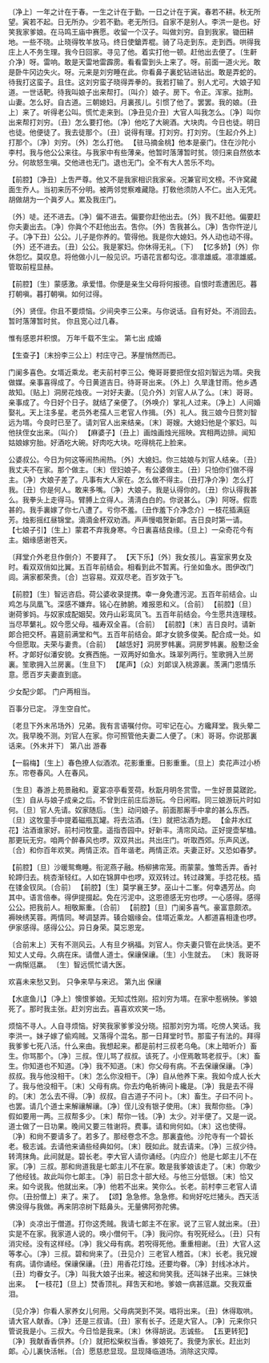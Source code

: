 <!-- { "loadSidebar": true } -->
〔净上〕一年之计在于春。一生之计在于勤。一日之计在于寅。春若不耕。秋无所望。寅若不起。日无所办。少若不勤。老无所归。自家不是别人。李洪一是也。好笑我家爹娘。在马鸣王庙中赛愿。收留一个汉子。叫做刘穷。自到我家。锄田耕地。一些不晓。止晓得牧羊放马。终日使鎗弄棍。骑了马走到东。走到西。哄得我庄上人不务生理。我今日回家。寻见了他。着实打他一顿。赶他出去便了。〔生鼾介净〕呀。雷响。敢是天雷地雷霹雳。看看雷到头上来了。呀。前面一道火光。敢是卧牛冈边失火。呀。元来是刘穷睡在此。你看鼻子裏蛇钻进钻出。敢是弄蛇的。待我打这蛮子。且住。这刘穷蛮子晓得弄拳的。我若打输了。别人尤可。大娘子知道。一世话靶。待我叫娘子出来帮打。〔叫介〕娘子。房下。令正。浑家。拙荆。山妻。怎么好。自古道。三朝媳妇。月裏孩儿。引惯了他了。罢罢。我的娘。〔丑上〕来了。听得老公叫。慌忙走来到。〔净丑见介丑〕大官人叫我怎么。〔净〕叫你出来帮打刘穷。〔丑〕怎么要打他。〔净〕他吃了大碗酒。大块肉。今日也徒。明日也徒。他便徒了。我去徒那个。〔丑〕说得有理。打刘穷。打刘穷。〔生起介外上〕打那个。〔净〕刘穷。〔外〕怎么打他。
【驻马摘金桃】他本是豪门。住在沙陀小李村。我与他公公来往。与我家中有些薄亲。他暂时落薄暂时贫。领归来自然依本分。何故怒生嗔。交他进也无门。退也无门。全不有大人苦乐不均。

【前腔】〔净丑〕上吿严尊。他又不是我家相识我家亲。况兼官司文榜。不许窝藏面生乔人。当初来历不分明。被两邻觉察难藏隐。打敎他须防人不仁。出入无凭。胡做胡为一个眞歹人。累及我庄门。

〔外〕唗。还不进去。〔净〕偏不进去。偏要你赶他出去。〔外〕我不赶他。偏要赶你夫妻出去。〔净〕你眞个不赶他出去。吿你。〔外〕吿我甚么。〔净〕吿你忤逆儿子。〔净下丑〕公公。儿子是你养的。管得他。我是你大媳妇。外人动也动不得。〔外〕还不进去。〔丑〕公公。我是冢妇。你休得无礼。〔下〕
【忆多娇】〔外〕你休怨忆。莫叹息。将他做小儿一般见识。巧语花言都勾讫。凛凛雄威。凛凛雄威。管取前程显赫。

【前腔】〔生〕蒙感激。承爱惜。你便是亲生父母将何报德。自恨时乖遭困厄。暮打朝嗔。暮打朝嗔。如何过得。

〔外〕贤侄。你且不要烦恼。少间央李三公来。与你说话。自有好处。不消回去。
暂时落薄暂时贫。
你且宽心过几春。

惟有感恩幷积恨。
万年千载不生尘。
第七出
成婚

【生查子】〔末扮李三公上〕村庄守己。茅屋悄然而已。

门阑多喜色。女壻近乘龙。老夫前村李三公。俺哥哥要把侄女招刘智远为壻。央我做媒。亲事喜得成了。今日黄道吉日。待哥哥出来。〔外上〕久旱逢甘雨。他乡遇故知。〔贴上〕洞房花烛夜。一对好夫妻。〔见介外〕刘官人从了么。〔末〕哥哥。亲事成了。今日好个日子。就结了亲便了。〔外唤介〕掌礼人过来。〔净上〕人间婚娶礼。天上注多星。老员外老孺人三老官人作揖。〔外〕礼人。我三娘今日赘刘智远为壻。今良时已至了。请刘官人出来结亲。〔末〕哥嫂。大媳妇他是个冢妇。叫他扶侄女出来。〔叫介〕
【麻婆子】〔丑上〕画烛画烛光摇映。宾相两边排。闻知姑娘嫁穷胎。好酒吃大碗。好肉吃大块。吃得桃花上脸来。

公婆叔公。今日为何这等闹热闹热。〔外〕大媳妇。你三姑娘与刘官人结亲。〔丑〕我丈夫不在家。那个做主。〔末〕侄妇娘子。有公婆做主。〔丑〕只怕你们做不得主。〔净〕大娘子差了。凡事有大人家在。怎么做不得主。〔丑打净介净〕怎么打我。〔丑〕你是何人。敢来多嘴。〔净〕大娘子。我是认得你的。〔丑〕你认得我甚么。我拳头上走得马。臂膊上立得人。淸淸白白的。你说甚么。〔净〕阿呀。假乖甚的。我手裏嫁了你七八遭了。亏你不羞。〔丑作羞下介净念介〕一枝花插满庭芳。烛影摇红昼锦堂。滴滴金杯双劝酒。声声慢唱贺新郞。吉日良时第一请。
【七娘子引】〔生上〕蒙君不弃我身寒。今日裏喜结良缘。〔旦上〕一朵奇花今有主。姻缘感谢苍天。

〔拜堂介外老旦作倒介〕不要拜了。
【天下乐】〔外〕我女孩儿。喜室家男女及时。看双双俏如比翼。五百年前结会。相看到此不暂离。行坐如鱼水。图伊改门闾。满家都荣贵。〔合〕岂容易。双双尽老。百岁效于飞。

【前腔】〔生〕智远咨启。荷公婆收录提携。幸一身免遭污泥。五百年前结会。山鸡怎与凤凰飞。深感不嫌弃。铭心在肺腑。难报恩和义。〔合前〕
【前腔】〔旦〕谢荷爹妈。与奴家成配姻契。效丹山彩鸾凤飞。五百年前结会。今生愿共连理枝。当尽苹蘩礼。奴今愿父母。福寿双全喜。〔合前〕
【前腔】〔末〕吉日良时。请新郞合把交杯。喜筵前满堂和气。五百年前结会。郞才女貌多俊美。配合成一处。如今但愿取。夫荣与妻贵。〔合前〕
【越恁好】洞房罗帏裏。洞房罗帏裏。殷懃泛金杯。才郞好似潘安貌。女赛西施。一双两好如鱼水。珠翠列两行。笙歌拥入兰房裏。笙歌拥入兰房裏。〔生旦下〕
【尾声】〔众〕刘郞误入桃源裏。羡满门恩情乐意。愿百岁夫妻直到底。

少女配少郞。
门户两相当。

百事分已定。
浮生空自忙。

〔老旦下外末吊场外〕兄弟。我有言语嘱付你。可牢记在心。方纔拜堂。我头晕二次。我早晚不测。刘官人在家。你可照管他夫妻二人便了。〔末〕哥哥。你说那裏话来。〔外末并下〕
第八出
游春

【一翦梅】〔生上〕春色撩人似酒浓。花影重重。日影重重。〔旦上〕卖花声过小桥东。帘卷春风。人在春风。

〔生旦〕春游上苑景融和。夏宴凉亭看芰荷。秋翫月明冬赏雪。一生好景莫蹉跎。〔生〕自从与娘子成亲之后。不曾到庄前庄后游玩。今日闲暇。同三娘游玩片时如何。〔旦〕官人先请。奴家随后。〔生〕动问娘子。前面那厮手中拿的甚么东西。〔旦〕这牧童手中提着磁甁瓦罐。将去沽酒。〔生〕就把沽酒为题。
【金井水红花】沽酒谁家好。前村问牧童。遥指杏园中。好新丰。淸帘风动。正好提壶挈榼。那更玩无穷。咱两个醉春风也啰。双双共出。共出庄门。听取西郊。乐声风送。〔合〕和你百年欢笑。两情正浓。百年谐老。两情正浓。夫妻正好。又恐如春梦。

【前腔】〔旦〕沙暖鸳鸯睡。衔泥燕子融。杨柳拂帘笼。雨蒙蒙。雏莺舌弄。香衬轮蹄归去。桃杏渐轻红。人如在锦屛中也啰。双双转过。转过疎篱。手捻花枝。插在镂金钗凤。〔合前〕
【前腔】〔生〕莫学襄王梦。巫山十二峯。何幸遇芳丛。向其中。语言倍奉。得伊提掇起。免在污泥中。这恩德感无穷也啰。一心感得。感得公公。把我前人。相敬厮重。〔合前〕
【前腔】〔旦〕门阑多喜气。豪富意颇浓。褥映绣芙蓉。两情同。琴调瑟弄。辏合姻缘会。佳壻近乘龙。人都道喜相逢也啰。伊家感得。感得公公。异日身荣。莫忘恩宠。

〔合前末上〕天有不测风云。人有旦夕祸福。刘官人。你夫妻只管在此快活。更不知丈人丈母。久病在床。请僧人道士。保禳保禳。〔生〕小生就去。
〔末〕我哥哥一病惭尩羸。
〔生〕智远慌忙请大医。

欢喜未来愁又到。
只争来早与来迟。
第九出
保禳

【水底鱼儿】〔净上〕懊恨爹娘。无知忒性刚。招刘穷为壻。在家中惹祸殃。爹娘死了。那时我主张。赶刘穷出去。喜喜欢欢笑一场。

烦恼不寻人。人自寻烦恼。好笑我家爹爹没分晓。招那刘穷为壻。吃傍人笑话。我李洪一。妹子嫁了偷鸡贼。又落得个混名。那一日拜堂时节。那蛮子有法的。拜得我爹爹七死八活。什么来由。我想起来。都是前村三叔老乌龟。〔末上暗听介〕畜生。你骂那个。〔净〕三叔。侄儿骂了叔叔。该死了。小侄焉敢骂老叔乎。〔末〕畜生。你知道也不知道。〔净〕我不知道。〔末〕你父母有病。不去保禳保禳。〔净〕叔叔。我与他没相干。〔末〕怎么你没相干。〔净〕自从他养下来。我如今成人长大了。我与他没相干。〔末〕父母有病。你去灼龟祈祷问卜纔是。〔净〕我是去不得的。〔末〕怎么去不得。〔净〕叔叔。自古道子不问卜。〔末〕畜生。子曰不问卜。也罢。请几个道士来解禳解禳。〔净〕侄儿没有银子使用。〔末〕我帮你些。〔净〕假如要用一两。三叔帮多少。〔末〕帮你一钱。〔净〕太少。对半便了。又是一说。道士做了一日功果。晚间又要三牲谢将。费事。请和尙何如。〔末〕这也使得。〔净〕和尙不要请多了。若多了。那经卷念不念。那裏査他。沙陀寺有一个碧长老。极志诚。去请他来诵些经典如何。〔末〕旣如此。就去请来。〔净〕三叔少待。转湾抹角。此间就是。碧长老。李大官人请你诵经。〔内应介〕他是七郞主儿不在家。〔净〕三叔。那和尙道我是七郞主儿不在家。敢是我爹娘该走了。〔末〕你敢少了他经钱。故此叫你七郞主。〔净〕前日念十部大经。与他三分低银。〔末〕恰又来。如今说我。他就出来。〔净〕他若不出来。笑你么。长老。前村李三老官人请你。〔丑扮僧上〕来了。来了。
【颂】急急修。急急修。和尙好吃烂猪头。西天活佛没得与我做。再来阴凉树下餂鼻头。无量佛阿弥陀佛。

〔净〕炎凉出于僧道。打你这秃贼。我请七郞主不在家。说了三官人就出来。〔丑〕实是不在家。我家道人说的。唤小僧何干。〔净〕我问你。有呪死经么。〔丑〕只有消灾经。没有这样经。〔净〕我父母有病。若呪得死他。重重相谢。〔丑〕大官人这等孝心。〔净〕三叔。碧和尙来了。〔丑见介〕三老官人稽首。〔末〕长老。我兄嫂有病。请你诵经。保禳保禳。〔丑〕用香花灯烛。还要均眷。〔净〕封线冰冰片。〔丑〕均眷女子。〔净〕叫我大娘子出来。被这和尙笑我。还叫妹子出来。三妹快出来。
【一枝花】〔旦上〕焚香顶礼。拜吿天和地。爹娘一病甚尩羸。交我双垂泪。

〔见介净〕你看人家养女儿何用。父母病哭到不哭。唱将出来。〔丑〕休得取哄。请大官人献香。〔净〕还是三叔请。〔丑〕家有长子。还是大官人。〔净〕元来你只管说我是小。三叔大。今日恰是我来。〔末〕休得胡说。志诚些。
【五更转犯】〔净〕我献香香供养。〔介〕就把松柴权当香。爹娘死了。我便为家长。赶出刘郞。心儿裏快活帐。〔合〕愿慈悲显现。显现降临道场。消除这灾障。

